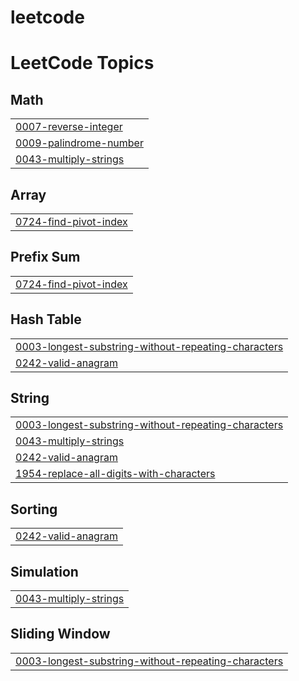 # leetcode
<!---LeetCode Topics Start-->
# LeetCode Topics
## Math
|  |
| ------- |
| [0007-reverse-integer](https://github.com/DHARANIDHARAN2005/leetcode/tree/master/0007-reverse-integer) |
| [0009-palindrome-number](https://github.com/DHARANIDHARAN2005/leetcode/tree/master/0009-palindrome-number) |
| [0043-multiply-strings](https://github.com/DHARANIDHARAN2005/leetcode/tree/master/0043-multiply-strings) |
## Array
|  |
| ------- |
| [0724-find-pivot-index](https://github.com/DHARANIDHARAN2005/leetcode/tree/master/0724-find-pivot-index) |
## Prefix Sum
|  |
| ------- |
| [0724-find-pivot-index](https://github.com/DHARANIDHARAN2005/leetcode/tree/master/0724-find-pivot-index) |
## Hash Table
|  |
| ------- |
| [0003-longest-substring-without-repeating-characters](https://github.com/DHARANIDHARAN2005/leetcode/tree/master/0003-longest-substring-without-repeating-characters) |
| [0242-valid-anagram](https://github.com/DHARANIDHARAN2005/leetcode/tree/master/0242-valid-anagram) |
## String
|  |
| ------- |
| [0003-longest-substring-without-repeating-characters](https://github.com/DHARANIDHARAN2005/leetcode/tree/master/0003-longest-substring-without-repeating-characters) |
| [0043-multiply-strings](https://github.com/DHARANIDHARAN2005/leetcode/tree/master/0043-multiply-strings) |
| [0242-valid-anagram](https://github.com/DHARANIDHARAN2005/leetcode/tree/master/0242-valid-anagram) |
| [1954-replace-all-digits-with-characters](https://github.com/DHARANIDHARAN2005/leetcode/tree/master/1954-replace-all-digits-with-characters) |
## Sorting
|  |
| ------- |
| [0242-valid-anagram](https://github.com/DHARANIDHARAN2005/leetcode/tree/master/0242-valid-anagram) |
## Simulation
|  |
| ------- |
| [0043-multiply-strings](https://github.com/DHARANIDHARAN2005/leetcode/tree/master/0043-multiply-strings) |
## Sliding Window
|  |
| ------- |
| [0003-longest-substring-without-repeating-characters](https://github.com/DHARANIDHARAN2005/leetcode/tree/master/0003-longest-substring-without-repeating-characters) |
<!---LeetCode Topics End-->